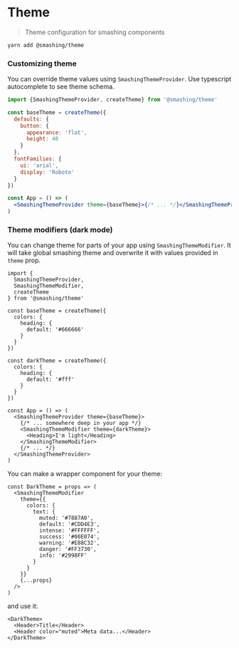 # Theme

> Theme configuration for smashing components

```sh
yarn add @smashing/theme
```

### Customizing theme

You can override theme values using `SmashingThemeProvider`. Use typescript autocomplete to see theme schema.

```jsx
import {SmashingThemeProvider, createTheme} from '@smashing/theme'

const baseTheme = createTheme({
  defaults: {
    button: {
      appearance: 'flat',
      height: 40
    }
  },
  fontFamilies: {
    ui: 'arial',
    display: 'Roboto'
  }
})

const App = () => (
  <SmashingThemeProvider theme={baseTheme}>{/* ... */}</SmashingThemeProvider>
)
```

### Theme modifiers (dark mode)

You can change theme for parts of your app using `SmashingThemeModifier`. It will take global smashing theme and overwrite it with values provided in `theme` prop.

```tsx
import {
  SmashingThemeProvider,
  SmashingThemeModifier,
  createTheme
} from '@smashing/theme'

const baseTheme = createTheme({
  colors: {
    heading: {
      default: '#666666'
    }
  }
})

const darkTheme = createTheme({
  colors: {
    heading: {
      default: '#fff'
    }
  }
})

const App = () => (
  <SmashingThemeProvider theme={baseTheme}>
    {/* ... somewhere deep in your app */}
    <SmashingThemeModifier theme={darkTheme}>
      <Heading>I'm light</Heading>
    </SmashingThemeModifier>
    {/* ... */}
  </SmashingThemeProvider>
)
```

You can make a wrapper component for your theme:

```tsx
const DarkTheme = props => (
  <SmashingThemeModifier
    theme={{
      colors: {
        text: {
          muted: '#7887A0',
          default: '#CDD4E3',
          intense: '#FFFFFF',
          success: '#00E074',
          warning: '#E88C32',
          danger: '#FF3730',
          info: '#2998FF'
        }
      }
    }}
    {...props}
  />
)
```

and use it:

```tsx
<DarkTheme>
  <Header>Title</Header>
  <Header color="muted">Meta data...</Header>
</DarkTheme>
```
